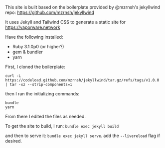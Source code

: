 This site is built based on the boilerplate provided by @mzrnsh's jekyllwind repo: https://github.com/mzrnsh/jekyllwind

It uses Jekyll and Tailwind CSS to generate a static site for https://vaporware.network

Have the following installed:
- Ruby 3.1.0p0 (or higher?)
- gem & bundler
- yarn

First, I cloned the boilerplate: 
```
curl -L https://codeload.github.com/mzrnsh/jekyllwind/tar.gz/refs/tags/v1.0.0 | tar -xz --strip-components=1
```
then I ran the initializing commands:
```
bundle
yarn
```

From there I edited the files as needed.

To get the site to build, I run: `bundle exec jekyll build`

and then to serve it: `bundle exec jekyll serve`. add the `--livereload` flag if desired.